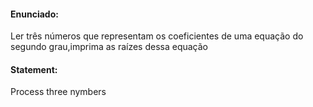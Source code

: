 #### Enunciado:

Ler três números que representam os coeficientes de uma equação do segundo grau,imprima as raízes dessa equação

#### Statement:

Process three nymbers 